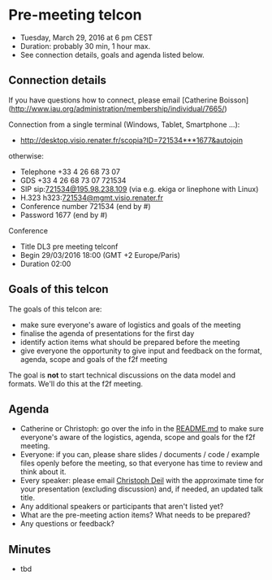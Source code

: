 # Pre-meeting telcon

* Tuesday, March 29, 2016 at 6 pm CEST
* Duration: probably 30 min, 1 hour max.
* See connection details, goals and agenda listed below.

## Connection details

If you have questions how to connect, please email [Catherine Boisson]
(http://www.iau.org/administration/membership/individual/7665/)

Connection from a single terminal (Windows, Tablet, Smartphone ...):
* http://desktop.visio.renater.fr/scopia?ID=721534***1677&autojoin

otherwise: 
* Telephone +33 4 26 68 73 07
* GDS     +33 4 26 68 73 07 721534
* SIP     sip:721534@195.98.238.109              (via e.g. ekiga or linephone with Linux)
* H.323     h323:721534@mgmt.visio.renater.fr
* Conference number     721534 (end by #)
* Password             1677 (end by #)

Conference
* Title     DL3 pre meeting telconf
* Begin     29/03/2016 18:00 (GMT +2 Europe/Paris)
* Duration     02:00

## Goals of this telcon

The goals of this telcon are:
* make sure everyone's aware of logistics and goals of the meeting
* finalise the agenda of presentations for the first day
* identify action items what should be prepared before the meeting
* give everyone the opportunity to give input and feedback on the
  format, agenda, scope and goals of the f2f meeting

The goal is **not** to start technical discussions on the data model and
formats. We'll do this at the f2f meeting.

## Agenda

* Catherine or Christoph: go over the info in the [README.md](https://github.com/open-gamma-ray-astro/2016-04_IACT_DL3_Meeting/blob/master/README.md)
  to make sure everyone's aware of the logistics, agenda, scope and goals for the f2f meeting.
* Everyone: if you can, please share slides / documents / code / example files
  openly before the meeting, so that everyone has time to review and think about it.
* Every speaker: please email [Christoph Deil](https://github.com/cdeil) with the
  approximate time for your presentation (excluding discussion) and, if needed,
  an updated talk title.
* Any additional speakers or participants that aren't listed yet?
* What are the pre-meeting action items? What needs to be prepared?
* Any questions or feedback?

## Minutes

* tbd

